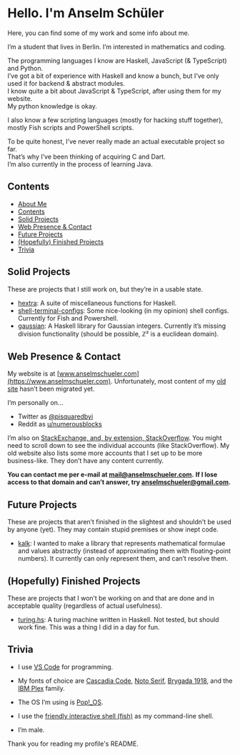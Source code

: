 # Hello. I'm Anselm Schüler

Here, you can find some of my work and some info about me.

I’m a student that lives in Berlin. I’m interested in mathematics and coding.

The programming languages I know are Haskell, JavaScript (& TypeScript) and Python.  
I’ve got a bit of experience with Haskell and know a bunch, but I’ve only used it for backend & abstract modules.  
I know quite a bit about JavaScript & TypeScript, after using them for my website.  
My python knowledge is okay.

I also know a few scripting languages (mostly for hacking stuff together), mostly Fish scripts and PowerShell scripts.

To be quite honest, I’ve never really made an actual executable project so far.  
That’s why I’ve been thinking of acquiring C and Dart.  
I’m also currently in the process of learning Java.

## Contents

- [About Me](https://github.com/schuelermine#hello-im-anselm-sch%C3%BCler)
- [Contents](https://github.com/schuelermine#contents)
- [Solid Projects](https://github.com/schuelermine#solid-projects)
- [Web Presence & Contact](https://github.com/schuelermine#web-presence--contact)
- [Future Projects](https://github.com/schuelermine#solid-projects)
- [(Hopefully) Finished Projects](https://github.com/schuelermine#hopefully-finished-projects)
- [Trivia](https://github.com/schuelermine#trivia)

## Solid Projects

These are projects that I still work on, but they’re in a usable state.

- [hextra](https://github.com/schuelermine/hextra): A suite of miscellaneous functions for Haskell.
- [shell-terminal-configs](https://github.com/schuelermine/shell-terminal-configs): Some nice-looking (in my opinion) shell configs. Currently for Fish and Powershell.
- [gaussian](https://github.com/schuelermine/hextra): A Haskell library for Gaussian integers. Currently it’s missing division functionality (should be possible, ℤ² is a euclidean domain).

## Web Presence & Contact

My website is at [www.anselmschueler.com](https://www.anselmschueler.com). Unfortunately, most content of my [old site](https://sites.google.com/view/anselmschueler) hasn’t been migrated yet.

I’m personally on…

- Twitter as [@pisquaredbyi](https://twitter.com/pisquaredbyi)
- Reddit as [u/numerousblocks](https://www.reddit.com/user/numerousblocks/)

I’m also on [StackExchange, and, by extension, StackOverflow](https://stackexchange.com/users/10918971/schuelermine?tab=accounts). You might need to scroll down to see the individual accounts (like StackOverflow).
My old website also lists some more accounts that I set up to be more business-like. They don’t have any content currently.

**You can contact me per e-mail at [mail@anselmschueler.com](mailto:mail@anselmschueler.com).**
**If I lose access to that domain and can’t answer, try [anselmschueler@gmail.com](mailto:anselmschueler@gmail.com).**

## Future Projects

These are projects that aren’t finished in the slightest and shouldn’t be used by anyone (yet). They may contain stupid premises or show inept code.

- [kalk](https://github.com/schuelermine/kalk): I wanted to make a library that represents mathematical formulae and values abstractly (instead of approximating them with floating-point numbers). It currently can only represent them, and can’t resolve them.

## (Hopefully) Finished Projects

These are projects that I won’t be working on and that are done and in acceptable quality (regardless of actual usefulness).

- [turing.hs](https://github.com/schuelermine/turing.hs): A turing machine written in Haskell. Not tested, but should work fine. This was a thing I did in a day for fun.

## Trivia

- I use [VS Code](https://code.visualstudio.com/) for programming.
- My fonts of choice are [Cascadia Code](https://github.com/microsoft/cascadia-code/), [Noto Serif](https://www.google.com/get/noto/), [Brygada 1918](https://fonts.google.com/specimen/Brygada+1918), and the [IBM Plex](https://www.ibm.com/plex/) family.
- The OS I’m using is [Pop!_OS](https://pop.system76.com/).
- I use the [friendly interactive shell (fish)](https://fishshell.com/) as my command-line shell.

- I’m male.

Thank you for reading my profile's README.
